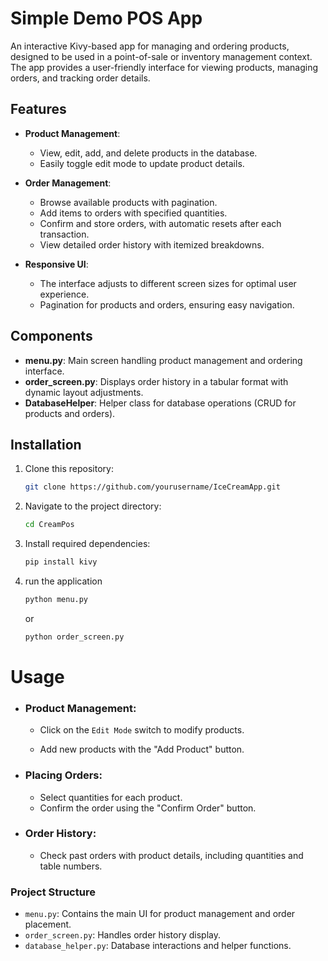 # Simple Demo POS App

An interactive Kivy-based app for managing and ordering products, designed to be used in a point-of-sale or inventory management context. The app provides a user-friendly interface for viewing products, managing orders, and tracking order details.

## Features

- **Product Management**: 
  - View, edit, add, and delete products in the database.
  - Easily toggle edit mode to update product details.

- **Order Management**:
  - Browse available products with pagination.
  - Add items to orders with specified quantities.
  - Confirm and store orders, with automatic resets after each transaction.
  - View detailed order history with itemized breakdowns.

- **Responsive UI**:
  - The interface adjusts to different screen sizes for optimal user experience.
  - Pagination for products and orders, ensuring easy navigation.

## Components

- **menu.py**: Main screen handling product management and ordering interface.
- **order_screen.py**: Displays order history in a tabular format with dynamic layout adjustments.
- **DatabaseHelper**: Helper class for database operations (CRUD for products and orders).

## Installation

1. Clone this repository:
   ```bash
   git clone https://github.com/yourusername/IceCreamApp.git
   ```
2. Navigate to the project directory:
    ```bash
    cd CreamPos
    ```
3. Install required dependencies:
    ```bash
    pip install kivy
    ```
4. run the application
    ```bash
    python menu.py
    ```
    or
    ```bash
    python order_screen.py
    ```

# Usage
- ###  **Product Management:**

    - Click on the `Edit Mode` switch to modify products.
    
    - Add new products with the "Add Product" button.
- ### Placing Orders:

    - Select quantities for each product.
    - Confirm the order using the "Confirm Order" button.
- ### Order History:

    - Check past orders with product details, including quantities and table numbers.
### Project Structure
- `menu.py`: Contains the main UI for product management and order placement.
- `order_screen.py`: Handles order history display.
- `database_helper.py`: Database interactions and helper functions.
